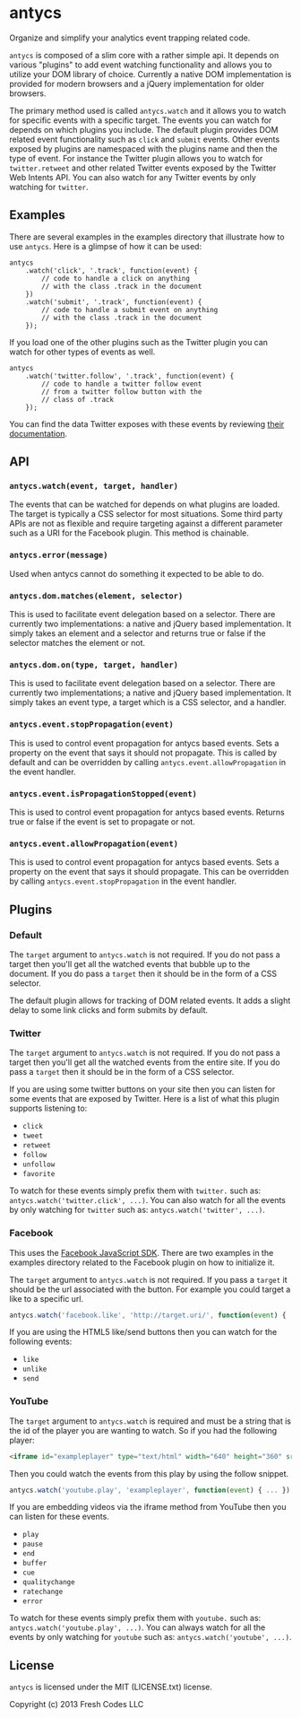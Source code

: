 # antycs

Organize and simplify your analytics event trapping related code.

`antycs` is composed of a slim core with a rather simple api. It depends on various "plugins" to add event watching functionality and allows you to utilize your DOM library of choice. Currently a native DOM implementation is provided for modern browsers and a jQuery implementation for older browsers.

The primary method used is called `antycs.watch` and it allows you to watch for specific events with a specific target. The events you can watch for depends on which plugins you include. The default plugin provides DOM related event functionality such as `click` and `submit` events. Other events exposed by plugins are namespaced with the plugins name and then the type of event. For instance the Twitter plugin allows you to watch for `twitter.retweet` and other related Twitter events exposed by the Twitter Web Intents API. You can also watch for any Twitter events by only watching for `twitter`.

## Examples

There are several examples in the examples directory that illustrate how to use `antycs`. Here is a glimpse of how it can be used:

    antycs
        .watch('click', '.track', function(event) {
            // code to handle a click on anything
            // with the class .track in the document
        })
        .watch('submit', '.track', function(event) {
            // code to handle a submit event on anything
            // with the class .track in the document
        });

If you load one of the other plugins such as the Twitter plugin you can watch for other types of events as well.

    antycs
        .watch('twitter.follow', '.track', function(event) {
            // code to handle a twitter follow event
            // from a twitter follow button with the
            // class of .track
        });

You can find the data Twitter exposes with these events by reviewing [their documentation](https://dev.twitter.com/docs/tfw-javascript).


## API

### `antycs.watch(event, target, handler)`

The events that can be watched for depends on what plugins are loaded. The target is typically a CSS selector for most situations. Some third party APIs are not as flexible and require targeting against a different parameter such as a URI for the Facebook plugin. This method is chainable.

### `antycs.error(message)`

Used when antycs cannot do something it expected to be able to do.

### `antycs.dom.matches(element, selector)`

This is used to facilitate event delegation based on a selector. There are currently two implementations: a native and jQuery based implementation. It simply takes an element and a selector and returns true or false if the selector matches the element or not.

### `antycs.dom.on(type, target, handler)`

This is used to facilitate event delegation based on a selector. There are currently two implementations; a native and jQuery based implementation. It simply takes an event type, a target which is a CSS selector, and a handler.

### `antycs.event.stopPropagation(event)`

This is used to control event propagation for antycs based events. Sets a property on the event that says it should not propagate. This is called by default and can be overridden by calling `antycs.event.allowPropagation` in the event handler.

### `antycs.event.isPropagationStopped(event)`

This is used to control event propagation for antycs based events. Returns true or false if the event is set to propagate or not.

### `antycs.event.allowPropagation(event)`

This is used to control event propagation for antycs based events. Sets a property on the event that says it should propagate. This can be overridden by calling `antycs.event.stopPropagation` in the event handler.


## Plugins

### Default

The `target` argument to `antycs.watch` is not required. If you do not pass a target then you'll get all the watched events that bubble up to the document. If you do pass a `target` then it should be in the form of a CSS selector.

The default plugin allows for tracking of DOM related events. It adds a slight delay to some link clicks and form submits by default.

### Twitter

The `target` argument to `antycs.watch` is not required. If you do not pass a target then you'll get all the watched events from the entire site. If you do pass a `target` then it should be in the form of a CSS selector.

If you are using some twitter buttons on your site then you can listen for some events that are exposed by Twitter. Here is a list of what this plugin supports listening to:

 * `click`
 * `tweet`
 * `retweet`
 * `follow`
 * `unfollow`
 * `favorite`

To watch for these events simply prefix them with `twitter.` such as: `antycs.watch('twitter.click', ...)`. You can also watch for all the events by only watching for `twitter` such as: `antycs.watch('twitter', ...)`.


### Facebook

This uses the [Facebook JavaScript SDK](https://developers.facebook.com/docs/web/gettingstarted/). There are two examples in the examples directory related to the Facebook plugin on how to initialize it.

The `target` argument to `antycs.watch` is not required. If you pass a `target` it should be the url associated with the button. For example you could target a like to a specific url.

```js
antycs.watch('facebook.like', 'http://target.uri/', function(event) { ... });
```

If you are using the HTML5 like/send buttons then you can watch for the following events:

 * `like`
 * `unlike`
 * `send`


### YouTube

The `target` argument to `antycs.watch` is required and must be a string that is the id of the player you are wanting to watch. So if you had the following player:

```html
<iframe id="exampleplayer" type="text/html" width="640" height="360" src="http://www.youtube.com/embed/I6OXjnBIW-4?enablejsapi=1"...
```


Then you could watch the events from this play by using the follow snippet.

```js
antycs.watch('youtube.play', 'exampleplayer', function(event) { ... });
```

If you are embedding videos via the iframe method from YouTube then you can listen for these events.

 * `play`
 * `pause`
 * `end`
 * `buffer`
 * `cue`
 * `qualitychange`
 * `ratechange`
 * `error`

To watch for these events simply prefix them with `youtube.` such as: `antycs.watch('youtube.play', ...)`. You can always watch for all the events by only watching for `youtube` such as: `antycs.watch('youtube', ...)`.


## License

`antycs` is licensed under the MIT (LICENSE.txt) license.

Copyright (c) 2013 Fresh Codes LLC

